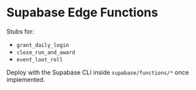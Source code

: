 # Supabase Edge Functions

Stubs for:
- `grant_daily_login`
- `close_run_and_award`
- `event_loot_roll`

Deploy with the Supabase CLI inside `supabase/functions/*` once implemented.